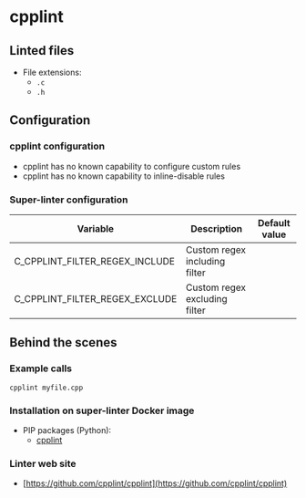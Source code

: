 <!-- markdownlint-disable MD033 MD041 -->
<!-- Generated by .automation/build.py, please do not update manually -->
# cpplint

## Linted files

- File extensions:
  - `.c`
  - `.h`

## Configuration

### cpplint configuration

- cpplint has no known capability to configure custom rules
- cpplint has no known capability to inline-disable rules

### Super-linter configuration

| Variable | Description | Default value |
| ----------------- | -------------- | -------------- |
| C_CPPLINT_FILTER_REGEX_INCLUDE | Custom regex including filter |  |
| C_CPPLINT_FILTER_REGEX_EXCLUDE | Custom regex excluding filter |  |

## Behind the scenes

### Example calls

```shell
cpplint myfile.cpp
```


### Installation on super-linter Docker image

- PIP packages (Python):
  - [cpplint](https://pypi.org/project/cpplint)

### Linter web site
- [https://github.com/cpplint/cpplint](https://github.com/cpplint/cpplint)

